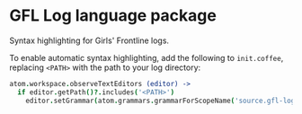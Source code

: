 # GFL Log language package

Syntax highlighting for Girls' Frontline logs.

To enable automatic syntax highlighting, add the following to `init.coffee`, replacing `<PATH>` with the path to your log directory:

```coffeescript
atom.workspace.observeTextEditors (editor) ->
  if editor.getPath()?.includes('<PATH>')
    editor.setGrammar(atom.grammars.grammarForScopeName('source.gfl-log'))
```
